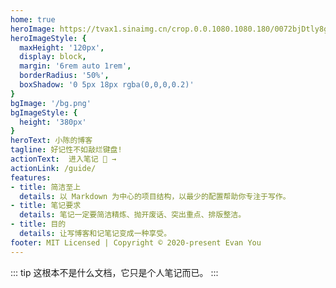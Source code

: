 ```yaml
---
home: true
heroImage: https://tvax1.sinaimg.cn/crop.0.0.1080.1080.180/0072bjDtly8gdr2rmhov6j30u00u0418.jpg?KID=imgbed,tva&Expires=1586949398&ssig=rjthBBRT6R
heroImageStyle: {
  maxHeight: '120px',
  display: block,
  margin: '6rem auto 1rem',
  borderRadius: '50%',
  boxShadow: '0 5px 18px rgba(0,0,0,0.2)'
}
bgImage: '/bg.png'
bgImageStyle: {
  height: '380px'
}
heroText: 小陈的博客
tagline: 好记性不如敲烂键盘!
actionText:  进入笔记 📖 →
actionLink: /guide/
features:
- title: 简洁至上
  details: 以 Markdown 为中心的项目结构，以最少的配置帮助你专注于写作。
- title: 笔记要求
  details: 笔记一定要简洁精炼、抛开废话、突出重点、排版整洁。
- title: 目的
  details: 让写博客和记笔记变成一种享受。
footer: MIT Licensed | Copyright © 2020-present Evan You
---
```


::: tip
这根本不是什么文档，它只是个人笔记而已。
:::